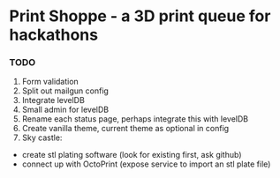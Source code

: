 # Print Shoppe - a 3D print queue for hackathons

### TODO
1. Form validation
2. Split out mailgun config
3. Integrate levelDB
4. Small admin for levelDB
5. Rename each status page, perhaps integrate this with levelDB
6. Create vanilla theme, current theme as optional in config
7. Sky castle:
 * create stl plating software (look for existing first, ask github)
 * connect up with OctoPrint (expose service to import an stl plate file)